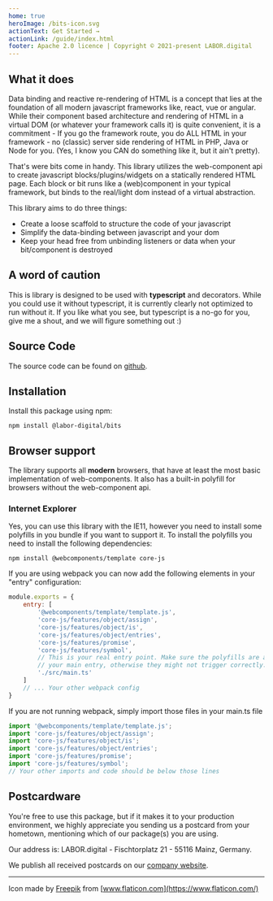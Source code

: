 ```yaml
---
home: true
heroImage: /bits-icon.svg
actionText: Get Started →
actionLink: /guide/index.html
footer: Apache 2.0 licence | Copyright © 2021-present LABOR.digital
---
```


<style type="text/css">
.home .hero img {
    max-height: 150px;
}
</style>

## What it does

Data binding and reactive re-rendering of HTML is a concept that lies at the foundation of all modern javascript frameworks like, react, vue or angular. While
their component based architecture and rendering of HTML in a virtual DOM (or whatever your framework calls it) is quite convenient, it is a commitment - If you
go the framework route, you do ALL HTML in your framework - no (classic) server side rendering of HTML in PHP, Java or Node for you. (Yes, I know you CAN do
something like it, but it ain't pretty).

That's were bits come in handy. This library utilizes the web-component api to create javascript blocks/plugins/widgets on a statically rendered HTML page. Each
block or bit runs like a (web)component in your typical framework, but binds to the real/light dom instead of a virtual abstraction.

This library aims to do three things:

* Create a loose scaffold to structure the code of your javascript
* Simplify the data-binding between javascript and your dom
* Keep your head free from unbinding listeners or data when your bit/component is destroyed

## A word of caution

This is library is designed to be used with **typescript** and decorators. While you could use it without typescript, it is currently clearly not optimized to
run without it. If you like what you see, but typescript is a no-go for you, give me a shout, and we will figure something out :)

## Source Code

The source code can be found on [github](https://github.com/labor-digital/bits).

## Installation

Install this package using npm:

```
npm install @labor-digital/bits
```

## Browser support

The library supports all **modern** browsers, that have at least the most basic implementation of web-components. It also has a built-in polyfill for browsers
without the web-component api.

### Internet Explorer

Yes, you can use this library with the IE11, however you need to install some polyfills in you bundle if you want to support it. To install the polyfills you
need to install the following dependencies:

```
npm install @webcomponents/template core-js
```

If you are using webpack you can now add the following elements in your "entry" configuration:

```javascript
module.exports = {
    entry: [
        '@webcomponents/template/template.js',
        'core-js/features/object/assign',
        'core-js/features/object/is',
        'core-js/features/object/entries',
        'core-js/features/promise',
        'core-js/features/symbol',
        // This is your real entry point. Make sure the polyfills are added before
        // your main entry, otherwise they might not trigger correctly.
        './src/main.ts'
    ]
    // ... Your other webpack config
}
```

If you are not running webpack, simply import those files in your main.ts file

```typescript
import '@webcomponents/template/template.js';
import 'core-js/features/object/assign';
import 'core-js/features/object/is';
import 'core-js/features/object/entries';
import 'core-js/features/promise';
import 'core-js/features/symbol';
// Your other imports and code should be below those lines
```

## Postcardware

You're free to use this package, but if it makes it to your production environment, we highly appreciate you sending us a postcard from your hometown,
mentioning which of our package(s) you are using.

Our address is: LABOR.digital - Fischtorplatz 21 - 55116 Mainz, Germany.

We publish all received postcards on our [company website](https://labor.digital). 

<hr>

Icon made by [Freepik](https://www.freepik.com) from [www.flaticon.com](https://www.flaticon.com/)